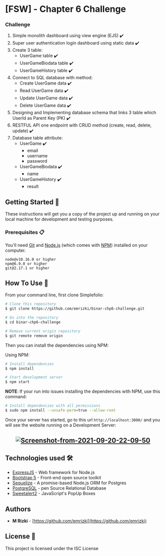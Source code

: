 # [FSW] - Chapter 6 Challenge 

### Challenge
1. Simple monolith dashboard using view engine (EJS) :heavy_check_mark:
2. Super user authentication login dashboard using static data :heavy_check_mark:
3. Create 3 table:
    - UserGame table :heavy_check_mark:
    - UserGameBiodata table :heavy_check_mark:
    - UserGameHistory table :heavy_check_mark:
4. Connect to SQL database with method:
    - Create UserGame data :heavy_check_mark:
    - Read UserGame data :heavy_check_mark:
    - Update UserGame data :heavy_check_mark:
    - Delete UserGame data :heavy_check_mark:
5. Designing and Implementing database schema that links 3 table which UserId as Parent Key (PK) :heavy_check_mark:
6. RESTFUL API one endpoint with CRUD method (create, read, delete, update) :heavy_check_mark:
7. Database table attribute:
    - UserGame :heavy_check_mark:
        * email 
        * username
        * password
    - UserGameBiodata :heavy_check_mark:
        * name
    - UserGameHistory :heavy_check_mark:
        * result
 
 ## Getting Started 🚀
 
 These instructions will get you a copy of the project up and running on your local machine for development and testing purposes.
 
 ### Prerequisites 📋
 
 You'll need [Git](https://git-scm.com) and [Node.js](https://nodejs.org/en/download/) (which comes with [NPM](http://npmjs.com)) installed on your computer.
 
 ```
node@v10.16.0 or higher
npm@6.9.0 or higher
git@2.17.1 or higher
```
## How To Use 🔧

From your command line, first clone Simplefolio:

```bash
# Clone this repository
$ git clone https://github.com/emrizki/binar-chp6-challenge.git

# Go into the repository
$ cd binar-chp6-challenge

# Remove current origin repository
$ git remote remove origin
```

Then you can install the dependencies using NPM:

Using NPM:

```bash
# Install dependencies
$ npm install

# Start development server
$ npm start
```

**NOTE**:
If your run into issues installing the dependencies with NPM, use this command:

```bash
# Install dependencies with all permissions
$ sudo npm install --unsafe-perm=true --allow-root
```
Once your server has started, go to this url `http://localhost:3000/` and you will see the website running on a Development Server:

<h2 align="center">
  <a href="https://ibb.co/q143DHZ"><img src="https://i.ibb.co/WKd4HrT/Screenshot-from-2021-09-20-22-09-50.png" alt="Screenshot-from-2021-09-20-22-09-50" border="0"></a>
</h2>

## Technologies used 🛠️

- [ExpressJS](https://expressjs.com/) - Web framework for Node.js
- [Bootstrap 5](https://getbootstrap.com/docs/5.0/getting-started/introduction/) - Front-end open source toolkit
- [Sequelize](https://sequelize.org/) - A promise-based Node.js ORM for Postgres
- [PostgreSQL](https://www.postgresql.org/) - pen Source Relational Database
- [Sweetalert2](https://sweetalert2.github.io/) - JavaScript's PopUp Boxes


## Authors

- **M Rizki** - [https://github.com/emrizki](https://github.com/emrizki)

## License 📄

This project is licensed under the ISC License 
